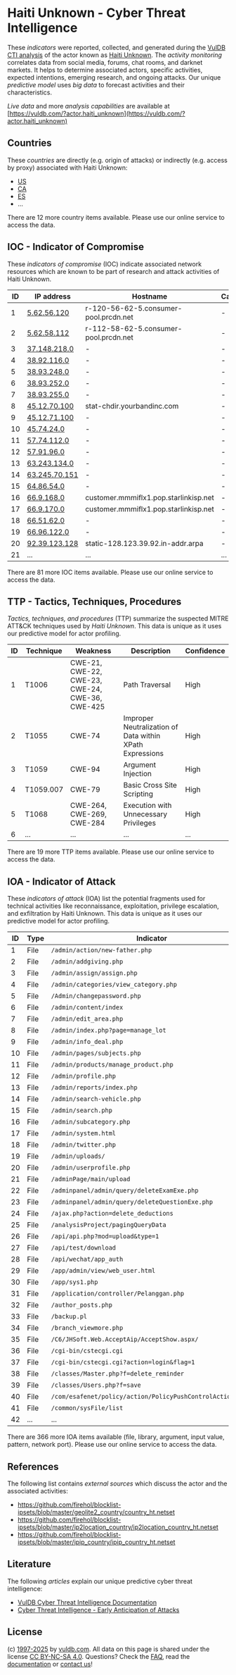 # Haiti Unknown - Cyber Threat Intelligence

These _indicators_ were reported, collected, and generated during the [VulDB CTI analysis](https://vuldb.com/?kb.cti) of the actor known as [Haiti Unknown](https://vuldb.com/?actor.haiti_unknown). The _activity monitoring_ correlates data from social media, forums, chat rooms, and darknet markets. It helps to determine associated actors, specific activities, expected intentions, emerging research, and ongoing attacks. Our unique _predictive model_ uses _big data_ to forecast activities and their characteristics.

_Live data_ and more _analysis capabilities_ are available at [https://vuldb.com/?actor.haiti_unknown](https://vuldb.com/?actor.haiti_unknown)

## Countries

These _countries_ are directly (e.g. origin of attacks) or indirectly (e.g. access by proxy) associated with Haiti Unknown:

* [US](https://vuldb.com/?country.us)
* [CA](https://vuldb.com/?country.ca)
* [ES](https://vuldb.com/?country.es)
* ...

There are 12 more country items available. Please use our online service to access the data.

## IOC - Indicator of Compromise

These _indicators of compromise_ (IOC) indicate associated network resources which are known to be part of research and attack activities of Haiti Unknown.

ID | IP address | Hostname | Campaign | Confidence
-- | ---------- | -------- | -------- | ----------
1 | [5.62.56.120](https://vuldb.com/?ip.5.62.56.120) | r-120-56-62-5.consumer-pool.prcdn.net | - | High
2 | [5.62.58.112](https://vuldb.com/?ip.5.62.58.112) | r-112-58-62-5.consumer-pool.prcdn.net | - | High
3 | [37.148.218.0](https://vuldb.com/?ip.37.148.218.0) | - | - | High
4 | [38.92.116.0](https://vuldb.com/?ip.38.92.116.0) | - | - | High
5 | [38.93.248.0](https://vuldb.com/?ip.38.93.248.0) | - | - | High
6 | [38.93.252.0](https://vuldb.com/?ip.38.93.252.0) | - | - | High
7 | [38.93.255.0](https://vuldb.com/?ip.38.93.255.0) | - | - | High
8 | [45.12.70.100](https://vuldb.com/?ip.45.12.70.100) | stat-chdir.yourbandinc.com | - | High
9 | [45.12.71.100](https://vuldb.com/?ip.45.12.71.100) | - | - | High
10 | [45.74.24.0](https://vuldb.com/?ip.45.74.24.0) | - | - | High
11 | [57.74.112.0](https://vuldb.com/?ip.57.74.112.0) | - | - | High
12 | [57.91.96.0](https://vuldb.com/?ip.57.91.96.0) | - | - | High
13 | [63.243.134.0](https://vuldb.com/?ip.63.243.134.0) | - | - | High
14 | [63.245.70.151](https://vuldb.com/?ip.63.245.70.151) | - | - | High
15 | [64.86.54.0](https://vuldb.com/?ip.64.86.54.0) | - | - | High
16 | [66.9.168.0](https://vuldb.com/?ip.66.9.168.0) | customer.mmmiflx1.pop.starlinkisp.net | - | High
17 | [66.9.170.0](https://vuldb.com/?ip.66.9.170.0) | customer.mmmiflx1.pop.starlinkisp.net | - | High
18 | [66.51.62.0](https://vuldb.com/?ip.66.51.62.0) | - | - | High
19 | [66.96.122.0](https://vuldb.com/?ip.66.96.122.0) | - | - | High
20 | [92.39.123.128](https://vuldb.com/?ip.92.39.123.128) | static-128.123.39.92.in-addr.arpa | - | High
21 | ... | ... | ... | ...

There are 81 more IOC items available. Please use our online service to access the data.

## TTP - Tactics, Techniques, Procedures

_Tactics, techniques, and procedures_ (TTP) summarize the suspected MITRE ATT&CK techniques used by _Haiti Unknown_. This data is unique as it uses our predictive model for actor profiling.

ID | Technique | Weakness | Description | Confidence
-- | --------- | -------- | ----------- | ----------
1 | T1006 | CWE-21, CWE-22, CWE-23, CWE-24, CWE-36, CWE-425 | Path Traversal | High
2 | T1055 | CWE-74 | Improper Neutralization of Data within XPath Expressions | High
3 | T1059 | CWE-94 | Argument Injection | High
4 | T1059.007 | CWE-79 | Basic Cross Site Scripting | High
5 | T1068 | CWE-264, CWE-269, CWE-284 | Execution with Unnecessary Privileges | High
6 | ... | ... | ... | ...

There are 19 more TTP items available. Please use our online service to access the data.

## IOA - Indicator of Attack

These _indicators of attack_ (IOA) list the potential fragments used for technical activities like reconnaissance, exploitation, privilege escalation, and exfiltration by Haiti Unknown. This data is unique as it uses our predictive model for actor profiling.

ID | Type | Indicator | Confidence
-- | ---- | --------- | ----------
1 | File | `/admin/action/new-father.php` | High
2 | File | `/admin/addgiving.php` | High
3 | File | `/admin/assign/assign.php` | High
4 | File | `/admin/categories/view_category.php` | High
5 | File | `/Admin/changepassword.php` | High
6 | File | `/admin/content/index` | High
7 | File | `/admin/edit_area.php` | High
8 | File | `/admin/index.php?page=manage_lot` | High
9 | File | `/admin/info_deal.php` | High
10 | File | `/admin/pages/subjects.php` | High
11 | File | `/admin/products/manage_product.php` | High
12 | File | `/admin/profile.php` | High
13 | File | `/admin/reports/index.php` | High
14 | File | `/admin/search-vehicle.php` | High
15 | File | `/admin/search.php` | High
16 | File | `/admin/subcategory.php` | High
17 | File | `/admin/system.html` | High
18 | File | `/admin/twitter.php` | High
19 | File | `/admin/uploads/` | High
20 | File | `/admin/userprofile.php` | High
21 | File | `/adminPage/main/upload` | High
22 | File | `/adminpanel/admin/query/deleteExamExe.php` | High
23 | File | `/adminpanel/admin/query/deleteQuestionExe.php` | High
24 | File | `/ajax.php?action=delete_deductions` | High
25 | File | `/analysisProject/pagingQueryData` | High
26 | File | `/api/api.php?mod=upload&type=1` | High
27 | File | `/api/test/download` | High
28 | File | `/api/wechat/app_auth` | High
29 | File | `/app/admin/view/web_user.html` | High
30 | File | `/app/sys1.php` | High
31 | File | `/application/controller/Pelanggan.php` | High
32 | File | `/author_posts.php` | High
33 | File | `/backup.pl` | Medium
34 | File | `/branch_viewmore.php` | High
35 | File | `/C6/JHSoft.Web.AcceptAip/AcceptShow.aspx/` | High
36 | File | `/cgi-bin/cstecgi.cgi` | High
37 | File | `/cgi-bin/cstecgi.cgi?action=login&flag=1` | High
38 | File | `/classes/Master.php?f=delete_reminder` | High
39 | File | `/classes/Users.php?f=save` | High
40 | File | `/com/esafenet/policy/action/PolicyPushControlAction.java` | High
41 | File | `/common/sysFile/list` | High
42 | ... | ... | ...

There are 366 more IOA items available (file, library, argument, input value, pattern, network port). Please use our online service to access the data.

## References

The following list contains _external sources_ which discuss the actor and the associated activities:

* https://github.com/firehol/blocklist-ipsets/blob/master/geolite2_country/country_ht.netset
* https://github.com/firehol/blocklist-ipsets/blob/master/ip2location_country/ip2location_country_ht.netset
* https://github.com/firehol/blocklist-ipsets/blob/master/ipip_country/ipip_country_ht.netset

## Literature

The following _articles_ explain our unique predictive cyber threat intelligence:

* [VulDB Cyber Threat Intelligence Documentation](https://vuldb.com/?kb.cti)
* [Cyber Threat Intelligence - Early Anticipation of Attacks](https://www.scip.ch/en/?labs.20201022)

## License

(c) [1997-2025](https://vuldb.com/?kb.changelog) by [vuldb.com](https://vuldb.com/?kb.about). All data on this page is shared under the license [CC BY-NC-SA 4.0](https://creativecommons.org/licenses/by-nc-sa/4.0/). Questions? Check the [FAQ](https://vuldb.com/?kb.faq), read the [documentation](https://vuldb.com/?kb) or [contact us](https://vuldb.com/?contact)!
